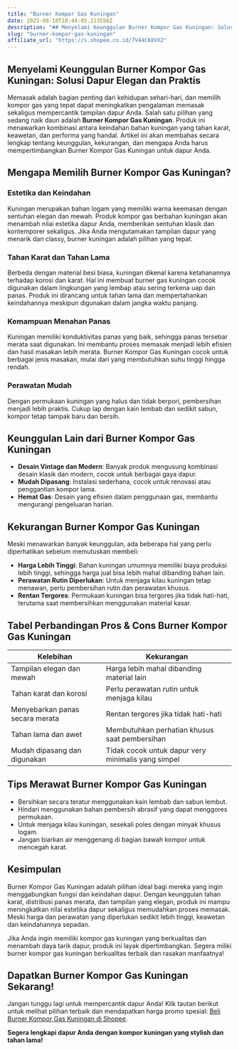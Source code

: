 ```yaml
---
title: "Burner Kompor Gas Kuningan"
date: 2025-08-10T18:44:05.213556Z
description: "## Menyelami Keunggulan Burner Kompor Gas Kuningan: Solusi Dapur Elegan dan Praktis..."
slug: "burner-kompor-gas-kuningan"
affiliate_url: "https://s.shopee.co.id/7V44C68VX2"
---
```

## Menyelami Keunggulan Burner Kompor Gas Kuningan: Solusi Dapur Elegan dan Praktis

Memasak adalah bagian penting dari kehidupan sehari-hari, dan memilih kompor gas yang tepat dapat meningkatkan pengalaman memasak sekaligus mempercantik tampilan dapur Anda. Salah satu pilihan yang sedang naik daun adalah **Burner Kompor Gas Kuningan**. Produk ini menawarkan kombinasi antara keindahan bahan kuningan yang tahan karat, keawetan, dan performa yang handal. Artikel ini akan membahas secara lengkap tentang keunggulan, kekurangan, dan mengapa Anda harus mempertimbangkan Burner Kompor Gas Kuningan untuk dapur Anda.

## Mengapa Memilih Burner Kompor Gas Kuningan?

### Estetika dan Keindahan
Kuningan merupakan bahan logam yang memiliki warna keemasan dengan sentuhan elegan dan mewah. Produk kompor gas berbahan kuningan akan menambah nilai estetika dapur Anda, memberikan sentuhan klasik dan kontemporer sekaligus. Jika Anda mengutamakan tampilan dapur yang menarik dan classy, burner kuningan adalah pilihan yang tepat.

### Tahan Karat dan Tahan Lama
Berbeda dengan material besi biasa, kuningan dikenal karena ketahanannya terhadap korosi dan karat. Hal ini membuat burner gas kuningan cocok digunakan dalam lingkungan yang lembap atau sering terkena uap dan panas. Produk ini dirancang untuk tahan lama dan mempertahankan keindahannya meskipun digunakan dalam jangka waktu panjang.

### Kemampuan Menahan Panas
Kuningan memiliki konduktivitas panas yang baik, sehingga panas tersebar merata saat digunakan. Ini membantu proses memasak menjadi lebih efisien dan hasil masakan lebih merata. Burner Kompor Gas Kuningan cocok untuk berbagai jenis masakan, mulai dari yang membutuhkan suhu tinggi hingga rendah.

### Perawatan Mudah
Dengan permukaan kuningan yang halus dan tidak berpori, pembersihan menjadi lebih praktis. Cukup lap dengan kain lembab dan sedikit sabun, kompor tetap tampak baru dan bersih.

## Keunggulan Lain dari Burner Kompor Gas Kuningan

- **Desain Vintage dan Modern**: Banyak produk mengusung kombinasi desain klasik dan modern, cocok untuk berbagai gaya dapur.
- **Mudah Dipasang**: Instalasi sederhana, cocok untuk renovasi atau penggantian kompor lama.
- **Hemat Gas**: Desain yang efisien dalam penggunaan gas, membantu mengurangi pengeluaran harian.

## Kekurangan Burner Kompor Gas Kuningan

Meski menawarkan banyak keunggulan, ada beberapa hal yang perlu diperhatikan sebelum memutuskan membeli:

- **Harga Lebih Tinggi**: Bahan kuningan umumnya memiliki biaya produksi lebih tinggi, sehingga harga jual bisa lebih mahal dibanding bahan lain.
- **Perawatan Rutin Diperlukan**: Untuk menjaga kilau kuningan tetap menawan, perlu pembersihan rutin dan perawatan khusus.
- **Rentan Tergores**: Permukaan kuningan bisa tergores jika tidak hati-hati, terutama saat membersihkan menggunakan material kasar.

## Tabel Perbandingan Pros & Cons Burner Kompor Gas Kuningan

| **Kelebihan**                         | **Kekurangan**                            |
|--------------------------------------|-------------------------------------------|
| Tampilan elegan dan mewah          | Harga lebih mahal dibanding material lain |
| Tahan karat dan korosi             | Perlu perawatan rutin untuk menjaga kilau |
| Menyebarkan panas secara merata   | Rentan tergores jika tidak hati-hati     |
| Tahan lama dan awet                  | Membutuhkan perhatian khusus saat pembersihan |
| Mudah dipasang dan digunakan       | Tidak cocok untuk dapur very minimalis yang simpel |

## Tips Merawat Burner Kompor Gas Kuningan

- Bersihkan secara teratur menggunakan kain lembab dan sabun lembut.
- Hindari menggunakan bahan pembersih abrasif yang dapat menggores permukaan.
- Untuk menjaga kilau kuningan, sesekali poles dengan minyak khusus logam.
- Jangan biarkan air menggenang di bagian bawah kompor untuk mencegah karat.

## Kesimpulan

Burner Kompor Gas Kuningan adalah pilihan ideal bagi mereka yang ingin menggabungkan fungsi dan keindahan dapur. Dengan keunggulan tahan karat, distribusi panas merata, dan tampilan yang elegan, produk ini mampu meningkatkan nilai estetika dapur sekaligus memudahkan proses memasak. Meski harga dan perawatan yang diperlukan sedikit lebih tinggi, keawetan dan keindahannya sepadan.

Jika Anda ingin memiliki kompor gas kuningan yang berkualitas dan menambah daya tarik dapur, produk ini layak dipertimbangkan. Segera miliki burner kompor gas kuningan berkualitas terbaik dan rasakan manfaatnya!

## Dapatkan Burner Kompor Gas Kuningan Sekarang!

Jangan tunggu lagi untuk mempercantik dapur Anda! Klik tautan berikut untuk melihat pilihan terbaik dan mendapatkan harga promo spesial: [Beli Burner Kompor Gas Kuningan di Shopee](https://s.shopee.co.id/7V44C68VX2).

**Segera lengkapi dapur Anda dengan kompor kuningan yang stylish dan tahan lama!**